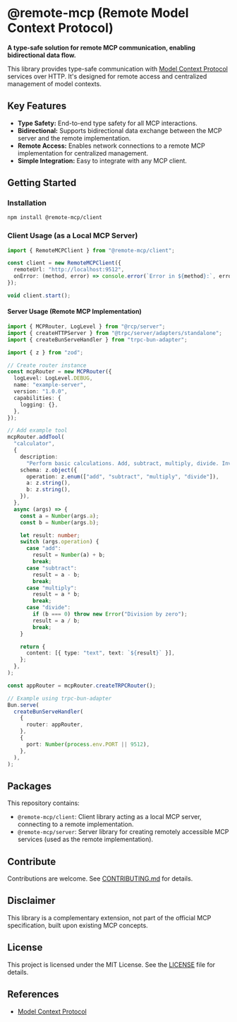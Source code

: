 # @remote-mcp (Remote Model Context Protocol)

**A type-safe solution for remote MCP communication, enabling bidirectional data flow.**

This library provides type-safe communication with [Model Context Protocol](https://modelcontextprotocol.org/) services over HTTP. It's designed for remote access and centralized management of model contexts.

## Key Features

*   **Type Safety:** End-to-end type safety for all MCP interactions.
*   **Bidirectional:** Supports bidirectional data exchange between the MCP server and the remote implementation.
*   **Remote Access:** Enables network connections to a remote MCP implementation for centralized management.
*   **Simple Integration:** Easy to integrate with any MCP client.

## Getting Started

### Installation

```bash
npm install @remote-mcp/client
```

### Client Usage (as a Local MCP Server)

```typescript
import { RemoteMCPClient } from "@remote-mcp/client";

const client = new RemoteMCPClient({
  remoteUrl: "http://localhost:9512",
  onError: (method, error) => console.error(`Error in ${method}:`, error)
});

void client.start();
```

#### Server Usage (Remote MCP Implementation)

```typescript
import { MCPRouter, LogLevel } from "@rcp/server";
import { createHTTPServer } from "@trpc/server/adapters/standalone";
import { createBunServeHandler } from "trpc-bun-adapter";

import { z } from "zod";

// Create router instance
const mcpRouter = new MCPRouter({
  logLevel: LogLevel.DEBUG,
  name: "example-server",
  version: "1.0.0",
  capabilities: {
    logging: {},
  },
});

// Add example tool
mcpRouter.addTool(
  "calculator",
  {
    description:
      "Perform basic calculations. Add, subtract, multiply, divide. Invoke this every time you need to perform a calculation.",
    schema: z.object({
      operation: z.enum(["add", "subtract", "multiply", "divide"]),
      a: z.string(),
      b: z.string(),
    }),
  },
  async (args) => {
    const a = Number(args.a);
    const b = Number(args.b);

    let result: number;
    switch (args.operation) {
      case "add":
        result = Number(a) + b;
        break;
      case "subtract":
        result = a - b;
        break;
      case "multiply":
        result = a * b;
        break;
      case "divide":
        if (b === 0) throw new Error("Division by zero");
        result = a / b;
        break;
    }

    return {
      content: [{ type: "text", text: `${result}` }],
    };
  },
);

const appRouter = mcpRouter.createTRPCRouter();

// Example using trpc-bun-adapter
Bun.serve(
  createBunServeHandler(
    {
      router: appRouter,
    },
    {
      port: Number(process.env.PORT || 9512),
    },
  ),
);
```

## Packages

This repository contains:

*   `@remote-mcp/client`: Client library acting as a local MCP server, connecting to a remote implementation.
*   `@remote-mcp/server`: Server library for creating remotely accessible MCP services (used as the remote implementation).

## Contribute

Contributions are welcome. See [CONTRIBUTING.md](CONTRIBUTING.md) for details.

## Disclaimer

This library is a complementary extension, not part of the official MCP specification, built upon existing MCP concepts.

## License

This project is licensed under the MIT License. See the [LICENSE](LICENSE) file for details.

## References

*   [Model Context Protocol](https://modelcontextprotocol.org/)
